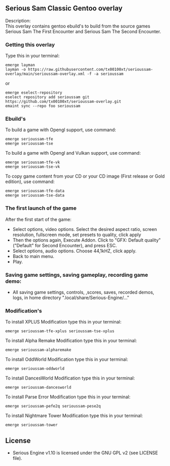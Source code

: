 ## Serious Sam Classic Gentoo overlay

Description:  
This overlay contains gentoo ebuild's to build from the source games  
Serious Sam The First Encounter and Serious Sam The Second Encounter.

### Getting this overlay

Type this in your terminal:

```
emerge layman 
layman -o https://raw.githubusercontent.com/tx00100xt/serioussam-overlay/main/serioussam-overlay.xml -f -a serioussam
```
or
```
emerge eselect-repository
eselect repository add serioussam git https://github.com/tx00100xt/serioussam-overlay.git
emaint sync --repo foo serioussam
```

### Ebuild's

To build a game with Opengl support, use command:

```
emerge serioussam-tfe
emerge serioussam-tse
```

To build a game with Opengl and Vulkan support, use command:

```
emerge serioussam-tfe-vk
emerge serioussam-tse-vk

```
To copy game content from your CD or your CD image (First release or Gold edition), use command:

```
emerge serioussam-tfe-data
emerge serioussam-tse-data
```

### The first launch of the game

After the first start of the game:
   * Select options, video options. Select the desired aspect ratio, screen resolution, fullscreen mode, set presets to quality, click apply
   * Then the options again, Execute Addon. Click to "GFX: Default quality" ("Default" for Second Encounter), and press ESC.
   * Select options, audio options. Choose 44,1kHZ, click apply.
   * Back to main menu.
   * Play.

### Saving game settings, saving gameplay, recording game demo:

   * All saving game settings, controls, ,scores, saves, recorded demos, logs, in home directory ".local/share/Serious-Engine/..."

### Modification's

To install XPLUS Modification type this in your terminal:
```
emerge serioussam-tfe-xplus serioussam-tse-xplus
```

To install Alpha Remake Modification type this in your terminal:
```
emerge serioussam-alpharemake
```

To install OddWorld Modification type this in your terminal:
```
emerge serioussam-oddworld
```

To install DancesWorld Modification type this in your terminal:
```
emerge serioussam-dancesworld
```

To install Parse Error Modification type this in your terminal:
```
emerge serioussam-pefe2q serioussam-pese2q
```

To install Nightmare Tower Modification type this in your terminal:
```
emerge serioussam-tower
```

License
-------

  * Serious Engine v1.10 is licensed under the GNU GPL v2 (see LICENSE file).

